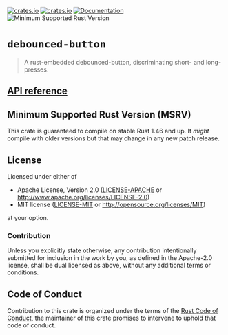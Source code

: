 [![crates.io](https://img.shields.io/crates/d/debounced-button.svg)](https://crates.io/crates/debounced-button)
[![crates.io](https://img.shields.io/crates/v/debounced-button.svg)](https://crates.io/crates/debounced-button)
[![Documentation](https://docs.rs/debounced-button/badge.svg)](https://docs.rs/debounced-button)
![Minimum Supported Rust Version](https://img.shields.io/badge/rustc-1.46+-blue.svg)

# `debounced-button`

>  A rust-embedded debounced-button, discriminating short- and long-presses.

## [API reference]

[API reference]: https://docs.rs/debounced-button

## Minimum Supported Rust Version (MSRV)

This crate is guaranteed to compile on stable Rust 1.46 and up. It *might* compile with older versions but that may change in any new patch release.

## License

Licensed under either of

- Apache License, Version 2.0 ([LICENSE-APACHE](LICENSE-APACHE) or http://www.apache.org/licenses/LICENSE-2.0)
- MIT license ([LICENSE-MIT](LICENSE-MIT) or http://opensource.org/licenses/MIT)

at your option.

### Contribution

Unless you explicitly state otherwise, any contribution intentionally submitted for inclusion in the work by you, as defined in the Apache-2.0 license, shall be dual licensed as above, without any additional terms or conditions.

## Code of Conduct

Contribution to this crate is organized under the terms of the [Rust Code of Conduct][CoC], the maintainer of this crate promises to intervene to uphold that code of conduct.

[CoC]: CODE_OF_CONDUCT.md
